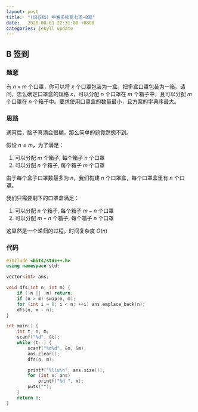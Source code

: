 ```yaml
---
layout: post
title:  "(旧存档) 牛客多校第七场-B题"
date:   2020-08-01 22:31:00 +0800
categories: jekyll update
---
```


## B 签到

### 题意

有 $n \times m$ 个口罩，你可以将 $x$ 个口罩包装为一盒，把多盒口罩包装为一箱。请问，怎么确定口罩盒的规格 $x$，可以分配 $n$ 个口罩在 $m$ 个箱子中，且可以分配 $m$ 个口罩在 $n$ 个箱子中。要求使用口罩盒的数量最小，且方案的字典序最大。

### 思路

通宵后，脑子真滴会很糊，那么简单的题竟然想不到。

假设 $n \le m$，为了满足：

1. 可以分配 $m$ 个箱子, 每个箱子 $n$ 个口罩
2. 可以分配 $n$ 个箱子, 每个箱子 $m$ 个口罩

由于每个盒子口罩数最多为 $n$，我们构建 $n$ 个口罩盒，每个口罩盒里有 $n$ 个口罩。

我们只需要剩下的口罩盒满足：

1. 可以分配 $n$ 个箱子, 每个箱子 $m - n$ 个口罩
2. 可以分配 $m - n$ 个箱子, 每个箱子 $n$ 个口罩

这显然是一个递归的过程，时间复杂度 $O(n)$

### 代码

```c++
#include <bits/stdc++.h>
using namespace std;

vector<int> ans;

void dfs(int n, int m) {
    if (!n || !m) return;
    if (n > m) swap(n, m);
    for (int i = 0; i < n; ++i) ans.emplace_back(n);
    dfs(n, m - n);
}

int main() {
    int t, n, m;
    scanf("%d", &t);
    while (t--) {
        scanf("%d%d", &n, &m);
        ans.clear();
        dfs(n, m);

        printf("%llu\n", ans.size());
        for (int x: ans)
            printf("%d ", x);
        puts("");
    }
    return 0;
}
```
